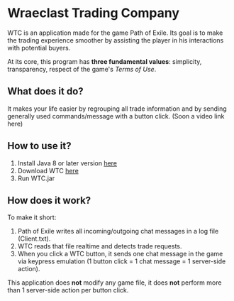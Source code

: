 # Wraeclast Trading Company
WTC is an application made for the game Path of Exile. Its goal is to make the trading experience smoother by assisting the player in his interactions with potential buyers.

At its core, this program has **three fundamental values**: simplicity, transparency, respect of the game's *Terms of Use*.

## What does it do?
It makes your life easier by regrouping all trade information and by sending generally used commands/message with a button click.
(Soon a video link here)

## How to use it?
1. Install Java 8 or later version [here](https://www.java.com/download/)
2. Download WTC [here](https://github.com/DreamzorRedux/Wraeclast-Trading-Company/releases)
3. Run WTC.jar

## How does it work?
To make it short:
1. Path of Exile writes all incoming/outgoing chat messages in a log file (Client.txt).
2. WTC reads that file realtime and detects trade requests.
3. When you click a WTC button, it sends one chat message in the game via keypress emulation (1 button click = 1 chat message = 1 server-side action).

This application does **not** modify any game file, it does **not** perform more than 1 server-side action per button click.
